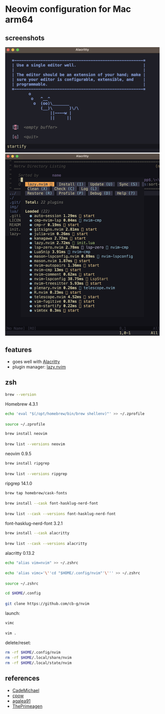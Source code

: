 # Neo**vim** configuration for Mac arm64

## screenshots

<img src="img/startify.png" width="500px"><br>
<img src="img/lazy.png" width="500px">

## features

- goes well with [Alacritty](https://github.com/alacritty/alacritty)
- plugin manager: [lazy.nvim](https://github.com/folke/lazy.nvim)

## zsh

```zsh
brew --version
```
Homebrew 4.3.1

```zsh
echo 'eval "$(/opt/homebrew/bin/brew shellenv)"' >> ~/.zprofile

source ~/.zprofile
```

```zsh
brew install neovim

brew list --versions neovim
```
neovim 0.9.5

```zsh
brew install ripgrep

brew list --versions ripgrep
```
ripgrep 14.1.0

```zsh
brew tap homebrew/cask-fonts

brew install --cask font-hasklug-nerd-font

brew list --cask --versions font-hasklug-nerd-font
```
font-hasklug-nerd-font 3.2.1

```zsh
brew install --cask alacritty

brew list --cask --versions alacritty
```
alacritty 0.13.2

```zsh
echo "alias vim=nvim" >> ~/.zshrc

echo 'alias vimc='\''cd "$HOME/.config/nvim"'\''' >> ~/.zshrc

source ~/.zshrc
```

```zsh
cd $HOME/.config

git clone https://github.com/cb-g/nvim
```

launch:
```zsh
vimc

vim .
```

delete/reset:
```zsh
rm -rf $HOME/.config/nvim
rm -rf $HOME/.local/share/nvim
rm -rf $HOME/.local/state/nvim
```

## references 

- [CadeMichael](https://github.com/CadeMichael/nvim)
- [cpow](https://github.com/cpow/neovim-for-newbs/)
- [agalea91](https://github.com/agalea91/zazencodes-youtube/tree/main/src/neovim-lazy-ide-2024)
- [ThePrimeagen](https://github.com/ThePrimeagen/init.lua/tree/249f3b14cc517202c80c6babd0f9ec548351ec71)
